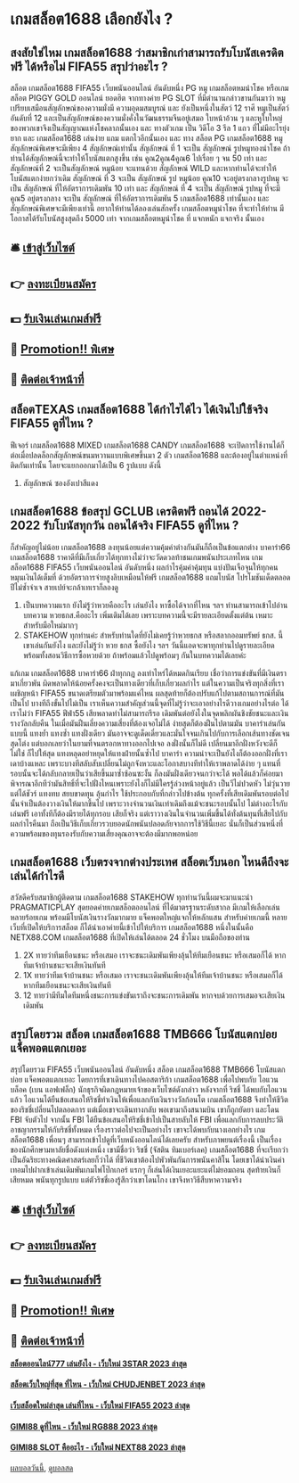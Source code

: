 # เกมสล็อต1688 เลือกยังไง ?
## สงสัยใช่ไหม เกมสล็อต1688 ว่าสมาชิกเก่าสามารถรับโบนัสเครดิตฟรี ได้หรือไม่ FIFA55 สรุปว่าอะไร ?
สล็อต เกมสล็อต1688 FIFA55 เว็บพนันออนไลน์ อันดับหนึ่ง PG หมู เกมสล็อตหมนำโชค หรือเกมสล็อต PIGGY GOLD ออนไลน์ ยอดฮิต จากทางค่าย PG SLOT ที่มีตำนานกล่าวขานกันมาว่า หมูเปรียบเสมือนสัญลักษณ์ของความมั่งมี ความอุดมสมบูรณ์ และ ยังเป็นหนึ่งในสัตว์ 12 ราศี หมูเป็นสัตว์อันดับที่ 12 และเป็นสัญลักษณ์ของความมั่งคั่งในวัฒนธรรมจีนอยู่เสมอ ใบหน้าอ้วน ๆ และหูใบใหญ่ของพวกเขาจึงเป็นสัญญาณแห่งโชคลาภนั้นเอง และ ทางตัวเกม เป็น วิดีโอ 3 รีล 1 แถว ที่ไม่มีอะไรยุ่งยาก และ เกมสล็อต1688 เล่นง่าย แถม แตกไวอีกนั้นเอง และ ทาง สล็อต PG เกมสล็อต1688 หมู สัญลักษณ์พิเศษจะมีเพียง 4 สัญลักษณ์เท่านั้น สัญลักษณ์ ที่ 1 จะเป็น สัญลักษณ์ รูปหมูทองนำโชค ถ้าท่านได้สัญลักษณ์นี้จะทำให้โบนัสแตกสูงขึ้น เช่น คูณ2คูณ4คูณ6 ไปเรื่อย ๆ จน 50 เท่า และ สัญลักษณ์ที่ 2 จะเป็นสัญลักษณ์ หมูน้อย จะแทนด้วย สัญลักษณ์ WILD และหากท่านได้จะทำให้โบนัสแตกง่ายกว่าเดิม สัญลักษณ์ ที่ 3 จะเป็น สัญลักษณ์ รูป หมูน้อย คูณ10 จะอยู่ตรงกลางรูปหมู จะเป็น สัญลักษณ์ ที่ให้อัตราการเดิมพัน 10 เท่า และ สัญลักษณ์ ที่ 4 จะเป็น สัญลักษณ์ รูปหมู ที่จะมี คูณ5 อยู่ตรงกลาง จะเป็น สัญลักษณ์ ที่ให้อัตราการเดิมพัน 5 เกมสล็อต1688 เท่านั้นเอง และ สัญลักษณ์พิเศษจะมีเพียงเท่านี้ อยากให้ท่านได้ลองเล่นสักครั้ง เกมสล็อตหมูนำโชค ที่จะทำให้ท่าน มีโอกาสได้รับโบนัสสูงสุดถึง 5000 เท่า จากเกมสล็อตหมูนำโชค ที่ แจกหนัก แจกจริง นั้นเอง

## 🛎 [เข้าสู่เว็บไซต์](https://bit.ly/3SdLNi2)
## 👉 [ลงทะเบียนสมัคร](https://bit.ly/3SdLNi2)
## 💵 [รับเงินเล่นเกมส์ฟรี](https://bit.ly/3dyRKHj)
## 👑 [Promotion!! พิเศษ](https://bit.ly/3dyRKHj)
## 📱 [ติดต่อเจ้าหน้าที่](https://bit.ly/3dyRKHj)

## สล็อตTEXAS เกมสล็อต1688 ได้กำไรได้ไว ได้เงินไปใช้จริง FIFA55 ดูที่ไหน ?
ฟีเจอร์ เกมสล็อต1688 MIXED เกมสล็อต1688 CANDY เกมสล็อต1688 จะเปิดการใช้งานได้ก็ต่อเมื่อปลดล็อกสัญลักษณ์ขนมหวานแบบพิเศษขึ้นมา 2 ตัว เกมสล็อต1688 และต้องอยู่ในตำแหน่งที่ติดกันเท่านั้น โดยจะแยกออกมาได้เป็น 6 รูปแบบ ดังนี้
1. สัญลักษณ์ ซองอังเปาสีแดง

## เกมสล็อต1688 ข้อสรุป GCLUB เครดิตฟรี ถอนได้ 2022-2022 รับโบนัสทุกวัน ถอนได้จริง FIFA55 ดูที่ไหน ?
ก็สำคัญอยู่ไม่น้อย เกมสล็อต1688 ลงทุนน้อยแต่ความคุ้มค่าต่างกันมันก็ถือเป็นข้อแตกต่าง บาคาร่า66 เกมสล็อต1688 ราคาดีที่มีเก็บเกี่ยวได้ทุกทางไม่ว่าจะวัดดวลท้าชนเกมพนันประเภทไหน เกมสล็อต1688 FIFA55 เว็บพนันออนไลน์ อันดับหนึ่ง ผลกำไรคุ้มค่าคุ้มทุน แบ่งปันเจือจุนให้ทุกคนหมุนเงินได้เต็มที่ ด้วยอัตราการจ่ายสูงลิบเหมือนให้ฟรี เกมสล็อต1688 แถมโบนัส โปรโมชันเด็ดตลอดปีไม่ซ้ำจำเจ สายเปย์จะกล้าเทเราก็ลองดู
1. เป็นบทความแรก ยังไม่รู้ว่าหวยคืออะไร เล่นยังไง หาซื้อได้จากที่ไหน ฯลฯ ท่านสามารถเข้าไปอ่านบทความ หวยธกส.คืออะไร เพิ่มเติมได้เลย เพราะบทความนี้จะมีรายละเอียดตั้งแต่ต้น เหมาะสำหรับมือใหม่มากๆ
2. STAKEHOW ทุกท่านค่ะ สำหรับท่านใดที่ยังไม่เคยรู้ว่าหวยธกส หรือสลากออมทรัพย์ ธกส. นี้ เขาเล่นกันยังไง และยังไม่รู้ว่า หวย ธกส ซื้อยังไง ฯลฯ วันนี้แอดจะพาทุกท่านไปดูรายละเอียดพร้อมทั้งสอนวิธีการซื้อหวยด้วย ถ้าพร้อมแล้วไปดูพร้อมๆ กันในบทความได้เลยค่ะ

แก้เกม เกมสล็อต1688 บาคาร่า66 ฝ่าทุกกฎ ลงเท่าไหร่ได้หมดกินเรียบ เชื่อว่าการแข่งขันที่มีเงินตรามาเกี่ยวพัน ผิดพลาดให้น้อยครั้งคงจะเป็นทางเดียวที่เก็บเกี่ยวผลกำไร แต่ในความเป็นจริงทุกสิ่งที่เราเผชิญหน้า FIFA55 ขนาดเตรียมตัวมาพร้อมแค่ไหน ผลสุดท้ายก็ต้องปรับแก้ไปตามสถานการณ์ที่มันเป็นไป บางทีถึงขั้นไปไม่เป็น เราเห็นความสำคัญส่วนนี้จุดที่ไม่รู้ว่าจะเอาอย่างไรดีวางเกมอย่างไรต่อ ได้เราไม่ว่า FIFA55 ฟีฟ่า55 เสียพลาดท่าไม่สามารถรีรอ เดิมพันต่อยังไงในจุดพลิกผันชิงชัยชนะและเงินรางวัลกลับคืน ในเมื่อมันฝืนเลี่ยงความเสี่ยงที่ต้องเจอไม่ได้ ง่ายสุดก็ต้องฝืนไปตามมัน บาคาร่าเล่นกันแบบนี้
แทงย้ำ แทงซ้ำ แทงฝั่งเดียว มันอาจจะดูเด็ดเดี่ยวและมั่นใจจนเกินไปกับการเลือกเส้นทางชัดเจนสุดโต่ง แต่บอกเลยว่าในยามที่จนตรอกหาทางออกไปเจอ ลงฝั่งนั้นก็ไม่ดี เปลี่ยนมาอีกฝั่งหวังจะดีก็ไม่ใช่ ก็ไปให้สุด แทงหลุดอย่าหยุดให้แทงฝ่ายนั้นซ้ำไป บาคาร่า ความน่าจะเป็นยังไงก็ต้องออกฝั่งที่เราเดาบ้างแหละ เพราะบางทีสลับสับเปลี่ยนไม่ถูกจังหวะและโอกาสบางทีทำให้เราพลาดได้ง่าย ๆ แทนที่รอบนั้นจะได้กลับกลายเป็นว่าเสียขึ้นมาซ้ำซ้อนซะงั้น ก็ลงมันฝั่งเดียวจนกว่าจะได้ พอได้แล้วก็ค่อยมาพิจารณาอีกทีว่ามันสิทธิ์ที่จะไปฝั่งไหนเพราะยังไงก็ไม่มีใครรู้ล่วงหน้าอยู่แล้ว เป็นวีไม่ปวดหัว ไม่วุ่นวาย แต่ได้ชัวร์
แทงทบ สยบขาดทุน ลุ้นกำไร ใช้ประกอบกับที่กล่าวไปข้างต้น ทุกครั้งที่เสียเดิมพันรอบต่อไปนั้นจำเป็นต้องวางเงินให้มากขึ้นไป เพราะวางจำนวนเงินเท่าเดิมถึงแม้จะชนะรอบนั้นไป ไม่ต่างอะไรกับเล่นฟรี เอาทั้งทีก็ต้องมีรายได้ทุกรอบ เสียก็จริง แต่เราวางเงินในจำนวนเพิ่มขึ้นได้ทั่งต้นทุนที่เสียไปกับผลกำไรคืนมา ถือเป็นวิธีเก็บเกี่ยวรวบยอดนักพนันปลอดภัยจากการใช้วิธีนี้เยอะ นั่นก็เป็นส่วนหนึ่งที่ความพร้อมของทุนรองรับกับความเสี่ยงคุณอาจจะต้องมีมากพอหน่อย

## เกมสล็อต1688 เว็บตรงจากต่างประเทศ สล็อตเว็บนอก ไหนดีถึงจะเล่นได้กำไรดี
สวัสดีครับสมาชิกผู้ติดตาม เกมสล็อต1688 STAKEHOW ทุกท่านวันนี้ผมจะมาแนะนำ PRAGMATICPLAY สุดยอดค่ายเกมสล็อตออนไลน์ ที่ได้มาตรฐานระดับสากล มีเกมให้เลือกเล่นหลายร้อยเกม พร้อมมีโบนัสเงินรางวัลมากมาย แจ็คพอตใหญ่แจกให้หลักแสน สำหรับค่ายเกมนี้ หลายเว็บที่เปิดให้บริการสล็อต ก็ได้นำเอาค่ายนี้เข้าไปให้บริการ เกมสล็อต1688 หนึ่งในนั้นคือ NETX88.COM เกมสล็อต1688 ที่เปิดให้เล่นได้ตลอด 24 ชั่วโมง บนมือถือของท่าน
1. 2X ทายว่าทีมเยือนชนะ หรือเสมอ เราจะชนะเดิมพันเพียงลุ้นให้ทีมเยือนชนะ หรือเสมอก็ได้ หากทีมเจ้าบ้านชนะจะเสียเงินทันที
2. 1X ทายว่าทีมเจ้าบ้านชนะ หรือเสมอ เราจะชนะเดิมพันเพียงลุ้นให้ทีมเจ้าบ้านชนะ หรือเสมอก็ได้ หากทีมเยือนชนะจะเสียเงินทันที
3. 12 ทายว่ามีทีมใดทีมหนึ่งชนะการแข่งขันเราถึงจะชนะการเดิมพัน หากจบด้วยการเสมอจะเสียเงินเดิมพัน

## สรุปโดยรวม สล็อต เกมสล็อต1688 TMB666 โบนัสแตกบ่อย แจ็คพอตแตกเยอะ
สรุปโดยรวม FIFA55 เว็บพนันออนไลน์ อันดับหนึ่ง สล็อต เกมสล็อต1688 TMB666 โบนัสแตกบ่อย แจ็คพอตแตกเยอะ โดยการที่เขาเดินทางไปคอสตาริก้า เกมสล็อต1688 เพื่อไปพบกับ ไอแวน บล็อค (เบน แอฟเฟล็ก) นักธุรกิจผิดกฎหมายเจ้าของเว็บไซต์ดังกล่าว หลังจากที่ ริชชี่ ได้พบกับไอแวนแล้ว ไอแวนได้ยืนข้อเสนอให้ริชชี่ทำเงินให้เพื่อแลกกับเงินรางวัลก้อนโต เกมสล็อต1688 จึงทำให้ชีวิตของริชชี่เปลี่ยนไปตลอดการ แต่เมื่อเขาจะเดินทางกลับ พอเขามาถึงสนามบิน เขาก็ถูกยัดยา และโดน FBI จับตัวไป
จากนั้น FBI ได้ยืนข้อเสนอให้ริชชี่เข้าไปเป็นสายลับให้ FBI เพื่อแลกกับการลบประวัติอาชญากรรมให้กับริชชี่ทั้งหมด เรื่องราวต่อไปจะเป็นอย่างไร เขาจะได้พบกับนางเอกย่างไร เกมสล็อต1688 เพื่อนๆ สามารถเข้าไปดูที่เว็บหนังออนไลน์ได้เลยครับ
สำหรับภาพยนต์เรื่องนี้ เป็นเรื่องของนักศึกษามหาลัยชื่อดังแห่งหนึ่ง เขามีชื่อว่า ริชชี่ (จัสติน ทิมเบอร์เลค) เกมสล็อต1688 ที่จะเรียกว่าเป็นอัฉริยะทางคณิตศาสตร์เลยก็ว่าได้ ที่ชีวิตเขาต้องไปพัวพันกันการพนันคาสิโน โดยเขาได้นำเงินค่าเทอมไปฝากเข้าเล่นเดิมพันเกมไพ่โป๊กเกอร์ แรกๆ ก็เล่นได้เงินเยอะแยะแต่ไม่ยอมถอน สุดท้ายเงินก็เสียหมด พนันทุกรูปแบบ แต่ตัวริชชี่เองรู้สึกว่าเขาโดนโกง เขาจึงหาวิธีสืบหาความจริง

## 🛎 [เข้าสู่เว็บไซต์](https://bit.ly/3SdLNi2)
## 👉 [ลงทะเบียนสมัคร](https://bit.ly/3SdLNi2)
## 💵 [รับเงินเล่นเกมส์ฟรี](https://bit.ly/3dyRKHj)
## 👑 [Promotion!! พิเศษ](https://bit.ly/3dyRKHj)
## 📱 [ติดต่อเจ้าหน้าที่](https://bit.ly/3dyRKHj)

#### [สล็อตออนไลน์777 เล่นยังไง - เว็บใหม่ 3STAR 2023 ล่าสุด](https://atom.io/themes/สล็อตออนไลน์777%20เล่นยังไง%20-%20เว็บใหม่%203star%202023%20ล่าสุด)
#### [สล็อตเว็บใหญ่ที่สุด ที่ไหน - เว็บใหม่ CHUDJENBET 2023 ล่าสุด](https://atom.io/themes/สล็อตเว็บใหญ่ที่สุด%20ที่ไหน%20-%20เว็บใหม่%20chudjenbet%202023%20ล่าสุด)
#### [เว็บสล็อตใหม่ล่าสุด เล่นที่ไหน - เว็บใหม่ FIFA55 2023 ล่าสุด](https://atom.io/themes/เว็บสล็อตใหม่ล่าสุด%20เล่นที่ไหน%20-%20เว็บใหม่%20fifa55%202023%20ล่าสุด)
#### [GIMI88 ดูที่ไหน - เว็บใหม่ RG888 2023 ล่าสุด](https://atom.io/themes/gimi88%20ดูที่ไหน%20-%20เว็บใหม่%20rg888%202023%20ล่าสุด)
#### [GIMI88 SLOT คืออะไร - เว็บใหม่ NEXT88 2023 ล่าสุด](https://atom.io/themes/gimi88%20slot%20คืออะไร%20-%20เว็บใหม่%20next88%202023%20ล่าสุด)

[ผลบอลวันนี้](https://siamsport.tv "ผลบอลวันนี้"), [ดูบอลสด](https://siamsport.tv/ดูบอลสด "ดูบอลสด")